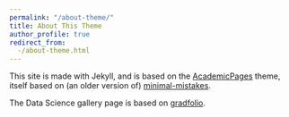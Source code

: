 ```yaml
---
permalink: "/about-theme/"
title: About This Theme
author_profile: true
redirect_from:
  -/about-theme.html
---
```


This site is made with Jekyll, and is based on the [AcademicPages](https://github.com/academicpages/academicpages.github.io) theme, itself based on (an older version of) [minimal-mistakes](https://mmistakes.github.io/minimal-mistakes/).

The Data Science gallery page is based on [gradfolio](https://github.com/jitinnair1/gradfolio/).
